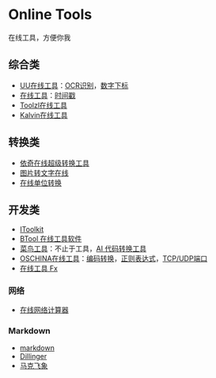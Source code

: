 # Online Tools

在线工具，方便你我

## 综合类
- [UU在线工具](https://uutool.cn/)：[OCR识别](https://uutool.cn/ocr/)，[数字下标](https://uutool.cn/number-sub/)
- [在线工具](https://tool.lu/)：[时间戳](https://tool.lu/timestamp/)
- [Toolzl在线工具](https://www.toolzl.com/)
- [Kalvin在线工具](https://tools.kalvinbg.cn/)

## 转换类
- [依奇在线超级转换工具](https://www.wdku.net/)
- [图片转文字在线](https://web.baimiaoapp.com/)
- [在线单位转换](https://www.convertworld.com/zh-hans/)

## 开发类
- [IToolkit](https://itoolkit.co/zh)
- [BTool 在线工具软件](https://www.btool.cn/)
- [菜鸟工具](https://www.jyshare.com/)：不止于工具，[AI 代码转换工具](https://www.jyshare.com/front-end/9580/)
- [OSCHINA在线工具](https://tool.oschina.net/)：[编码转换](https://tool.oschina.net/encode?type=4)，[正则表达式](https://tool.oschina.net/regex)，[TCP/UDP端口](https://tool.oschina.net/commons?type=7)
- [在线工具 Fx](https://tool.fiaox.com/)

### 网络
- [在线网络计算器](https://www.sojson.com/convert/subnetmask.html)

### Markdown
- [markdown](https://markdown.com.cn/editor/)
- [Dillinger](https://dillinger.io/)
- [马克飞象](https://maxiang.io/)
